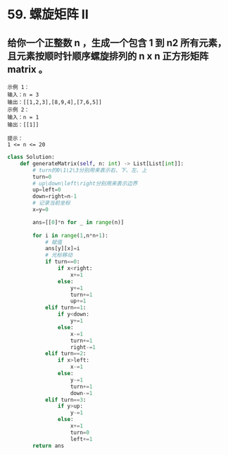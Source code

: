# 59. 螺旋矩阵 II
## 给你一个正整数 n ，生成一个包含 1 到 n2 所有元素，且元素按顺时针顺序螺旋排列的 n x n 正方形矩阵 matrix 。

    示例 1：
    输入：n = 3
    输出：[[1,2,3],[8,9,4],[7,6,5]]
    示例 2：
    输入：n = 1
    输出：[[1]]
     
    提示：
    1 <= n <= 20

```python
class Solution:
    def generateMatrix(self, n: int) -> List[List[int]]:
        # turn的0\1\2\3分别用来表示右、下、左、上
        turn=0
        # up\down\left\right分别用来表示边界
        up=left=0
        down=right=n-1
        # 记录当前坐标
        x=y=0

        ans=[[0]*n for _ in range(n)]
        
        for i in range(1,n*n+1):
            # 赋值
            ans[y][x]=i
            # 光标移动
            if turn==0:
                if x<right:
                    x+=1
                else:
                    y+=1
                    turn+=1
                    up+=1
            elif turn==1:
                if y<down:
                    y+=1
                else:
                    x-=1
                    turn+=1
                    right-=1
            elif turn==2:
                if x>left:
                    x-=1
                else:
                    y-=1
                    turn+=1
                    down-=1
            elif turn==3:
                if y>up:
                    y-=1
                else:
                    x+=1
                    turn=0
                    left+=1
        return ans
```